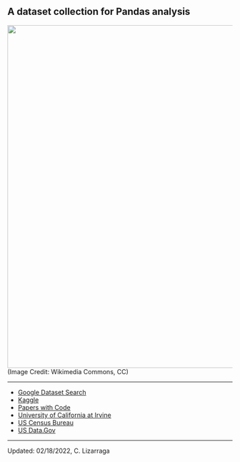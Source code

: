 

## A dataset collection for Pandas analysis

<p><img src="https://upload.wikimedia.org/wikipedia/commons/thumb/1/18/Text-csv-text.svg/523px-Text-csv-text.svg.png" width="768"

(Image Credit: Wikimedia Commons, CC)
***


* [Google Dataset Search](https://datasetsearch.research.google.com)
* [Kaggle](https://www.kaggle.com/datasets)
* [Papers with Code](https://paperswithcode.com/datasets)
* [University of California at Irvine](https://archive-beta.ics.uci.edu/ml/datasets)
* [US Census Bureau](https://www.census.gov/data/datasets.html)
* [US Data.Gov](https://www.data.gov)


***

Updated: 02/18/2022, C. Lizarraga
